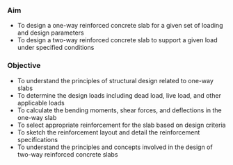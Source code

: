 ### Aim

- To design a one-way reinforced concrete slab for a given set of loading and design parameters
- To design a two-way reinforced concrete slab to support a given load under specified conditions

### Objective

- To understand the principles of structural design related to one-way slabs
- To determine the design loads including dead load, live load, and other applicable loads
- To calculate the bending moments, shear forces, and deflections in the one-way slab
- To select appropriate reinforcement for the slab based on design criteria
- To sketch the reinforcement layout and detail the reinforcement specifications
- To understand the principles and concepts involved in the design of two-way reinforced concrete slabs